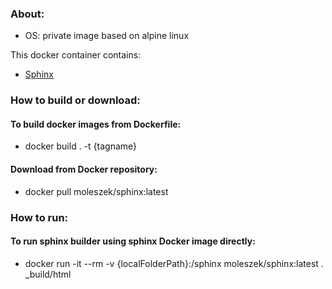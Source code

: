 ### About:
* OS: private image based on alpine linux

This docker container contains:
* [Sphinx](https://www.sphinx-doc.org/en/master/)

### How to build or download:
#### To build docker images from Dockerfile:
* docker build . -t {tagname}

#### Download from Docker repository:
* docker pull moleszek/sphinx:latest

### How to run:
#### To run sphinx builder using sphinx Docker image directly:
* docker run -it --rm -v {localFolderPath}:/sphinx moleszek/sphinx:latest . _build/html